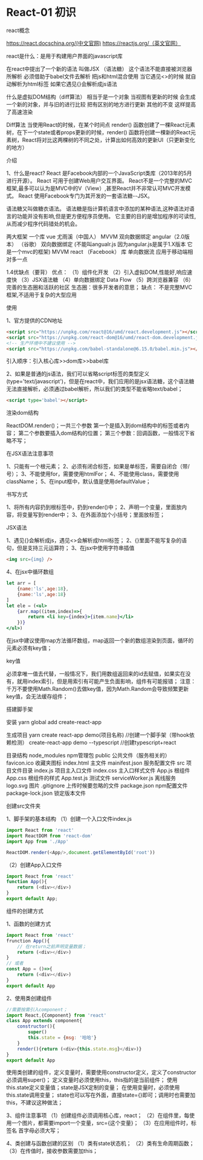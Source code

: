# React-01 初识
react概念

https://react.docschina.org/(中文官网)
https://reactjs.org/（英文官网）

react是什么：是用于构建用户界面的javascript库

在react中提出了一个新的语法 叫做JSX （语法糖）
这个语法不能直接被浏览器所解析 必须借助于babel文件去解析 把js和html混合使用
当它遇见<>的时候 就自动解析为html标签 如果它遇见{}会解析成js语法

什么是虚拟DOM结构（diff算法）
相当于是一个对象 当视图有更新的时候 会生成一个新的对象，并与旧的进行比较 把有区别的地方进行更新 其他的不变 这样提高了高速渲染

Diff算法
当使用React的时候，在某个时间点 render() 函数创建了一棵React元素树，在下一个state或者props更新的时候，render() 函数将创建一棵新的React元素树，React将对比这两棵树的不同之处，计算出如何高效的更新UI（只更新变化的地方）

介绍

1、什么是react?
React 是Facebook内部的一个JavaScript类库（2013年的5月进行开源）。
React 可用于创建Web用户交互界面。
React不是一个完整的MVC框架,最多可以认为是MVC中的V（View）,甚至React并不非常认可MVC开发模式。
React 使用Facebook专门为其开发的一套语法糖--JSX。

语法糖又叫做糖衣语法。
语法糖是指计算机语言中添加的某种语法,这种语法对语言的功能并没有影响,但是更方便程序员使用。
它主要的目的是增加程序的可读性,从而减少程序代码错处的机会。

两大框架 一个库
vue  尤雨溪（中国人） MVVM 双向数据绑定
angular（2.0版本） （谷歌） 双向数据绑定 (不能叫angualr.js 因为angular.js是属于1.X版本 它是一个mvc的框架) MVVM
react （Facebook） 库 单向数据流 应用于移动端相对多一点


1.4优缺点（要背）
优点：
（1）组件化开发
（2）引入虚拟DOM,性能好,响应速度快
（3）JSX语法糖 
（4）单向数据绑定 Data Flow
（5）跨浏览器兼容
（6）完善的生态圈和活跃的社区
生态圈：很多开发者的意思；
缺点：
不是完整MVC框架,不适用于复杂的大型应用



使用

1、官方提供的CDN地址
```html
<script src="https://unpkg.com/react@16/umd/react.development.js"></script>
<script src="https://unpkg.com/react-dom@16/umd/react-dom.development.js"></script>
<!-- 生产环境中不建议使用 -->
<script src="https://unpkg.com/babel-standalone@6.15.0/babel.min.js"></script>
```
引入顺序：引入核心库>>dom库>>babel库

2、如果是普通的js语法，我们可以省略script标签的类型定义(type='text/javascript')，但是在react中，我们应用的是jsx语法糖，这个语法糖无法直接解析，必须通过babel解析，所以我们的类型不能省略text/babel；
```html
<script type='babel'></script>
```


渲染dom结构

ReactDOM.render()；一共三个参数
第一个是插入到dom结构中的标签或者内容；
第二个参数要插入dom结构的位置；
第三个参数：回调函数，一般情况下省略不写；


在JSX语法注意事项

1、只能有一个根元素；
2、必须有闭合标签，如果是单标签，需要自闭合（带/号）；
3、不能使用for，需要使用htmlFor；
4、不能使用class，需要使用className；
5、在input框中，默认值是使用defaultValue；



书写方式

1、将所有内容扔到根标签中，扔到render()中；
2、声明一个变量，里面放内容，将变量写到render中；
3、在外面添加个小括号；里面放标签；



JSX语法

1、遇见{}会解析成js，遇见<>会解析成html标签；
2、{}里面不能写复杂的语句，但是支持三元运算符；
3、在jsx中使用字符串插值
```html
<img src={img} />
```
4、在jsx中循环数组
```jsx
let arr = [
    {name:'ls',age:18},
    {name:'ls',age:18}
]
let ele = (<ul>
    {arr.map((item,index)=>{
        return <li key={index}>{item.name}</li>
    })}
</ul>)
```
在jsx中建议使用map方法循环数组，map返回一个新的数组渲染到页面，循环的元素必须有key值；



key值

必须拿唯一值去代替，一般情况下，我们用数组返回来的id去赋值，如果实在没有，就用index索引，但是用索引有可能产生负面影响，组件有可能报错；
注意：千万不要使用Math.Random()去做key值，因为Math.Random会导致频繁更新key值，会无法缓存组件；



搭建脚手架

安装
yarn global add create-react-app

生成项目
yarn create react-app demo(项目名称)  //创建一个脚手架（带hook依赖检测）
create-react-app demo --typescript   //创建typescript+react

目录结构
node_modules  npm管理包
public  公共文件（服务相关的）
    favicon.ico  收藏夹图标
    index.html 主文件
    mainifest.json 服务配置文件
src     项目文件目录
    index.js 项目主入口文件
    index.css 主入口样式文件
    App.js 根组件
    App.css 根组件的样式
    App.test.js 测试文件
    serviceWorker.js 离线服务
    logo.svg 图片
.gitignore 上传时候要忽略的文件
package.json  npm配置文件
package-lock.json  锁定版本文件



创建src文件夹

1、脚手架的基本结构
（1）创建一个入口文件index.js
```js
import React from 'react'
import ReactDOM from 'react-dom'
import App from './App'

ReactDOM.render(<App/>,document.getElementById('root'))
```
（2）创建App入口文件
```js
import React from 'react'
function App(){
    return (<div></div>)
}
export default App;
```

组件的创建方式

1、函数的创建方式
```js
import React from 'react'
frunction App(){
    // 在return之前声明变量数据；
    return (<div></div>)
}
// 或者
const App = ()=>{
    return (<div></div>)
}
export default App
```
2、使用类创建组件

```js
//需要按需引入component；
import React,{Component} from 'react'
class App extends component{
    constructor(){
        super()
        this.state = {msg: '哈哈'}
    }
    render(){return (<div>{this.state.msg}</div>)}
}
export default App
```
使用类创建的组件，定义变量时，需要使用constructor定义，定义了constructor必须调用super()；
定义变量时必须使用this，this指的是当前组件；
使用this.state定义变量值；state是JSX定制的变量；
在使用变量时，必须使用this.state调用变量；
state也可以写在外面，直接state={}即可；调用时也需要加this，不建议这种做法；


3、组件注意事项
（1）创建组件必须调用核心库，react；
（2）在组件里，每使用一个图片，都需要import一个变量，src={这个变量}；
（3）在应用组件时，标签名 首字母必须大写；


4、类创建与函数创建的区别
（1）类有state状态机；
（2）类有生命周期函数；
（3）在传值时，接收参数需要加this；
